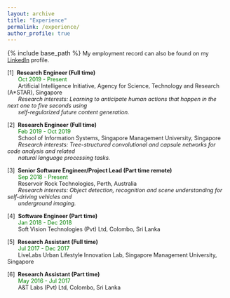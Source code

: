 ```yaml
---
layout: archive
title: "Experience"
permalink: /experience/
author_profile: true
---
```


{% include base_path %}
<span style="font-size:0.9em;text-align: justify;">My employment record can also be found on my <a href="https://www.linkedin.com/in/vinoj-jayasundara-983a81129/">LinkedIn</a> profile.</span>

<span style="font-size:0.9em"> [1]<span style="color:white">a</span><b>Research Engineer (Full time)</b><br />
  &nbsp; &thinsp; &thinsp; &thinsp; <span style="color:green;">Oct 2019 - Present </span><br />
  &nbsp; &thinsp; &thinsp; &thinsp; Artificial Intelligence Initiative, Agency for Science, Technology and Research (A*STAR), Singapore<br /> &nbsp; &thinsp; &thinsp; &thinsp; <i>Research interests: Learning to anticipate human actions that happen in the next one to five seconds using <br/>
  &nbsp; &thinsp; &thinsp; &thinsp; self-regularized future content generation. </i> <br/></span>
  
<span style="font-size:0.9em;text-align: justify"> [2]<span style="color:white">a</span><b>Research Engineer (Full time)</b><br />
  &nbsp; &thinsp; &thinsp; &thinsp; <span style="color:green;">Feb 2019 - Oct 2019 </span><br />
  &nbsp; &thinsp; &thinsp; &thinsp; School of Information Systems, Singapore Management University, Singapore<br /> &nbsp; &thinsp; &thinsp; &thinsp; <i>Research interests: Tree-structured convolutional and capsule networks for code analysis and related <br/>
  &nbsp; &thinsp; &thinsp; &thinsp; natural language processing tasks. </i> <br/></span>
  
<span style="font-size:0.9em;text-align: justify"> [3]<span style="color:white">a</span><b>Senior Software Engineer/Project Lead (Part time remote)</b><br />
  &nbsp; &thinsp; &thinsp; &thinsp; <span style="color:green;">Sep 2018 - Present </span><br />
  &nbsp; &thinsp; &thinsp; &thinsp; Reservoir Rock Technologies, Perth, Australia<br /> &nbsp; &thinsp; &thinsp; &thinsp; <i>Research interests: Object detection, recognition and scene understanding for self-driving vehicles and <br/>
  &nbsp; &thinsp; &thinsp; &thinsp; underground imaging. </i> <br/></span>

<span style="font-size:0.9em;text-align: justify"> [4]<span style="color:white">a</span><b>Software Engineer (Part time)</b><br />
  &nbsp; &thinsp; &thinsp; &thinsp; <span style="color:green;">Jan 2018 - Dec 2018 </span><br />
  &nbsp; &thinsp; &thinsp; &thinsp; Soft Vision Technologies (Pvt) Ltd, Colombo, Sri Lanka<br />
  
<span style="font-size:0.9em;text-align: justify"> [5]<span style="color:white">a</span><b>Research Assistant (Full time)</b><br />
  &nbsp; &thinsp; &thinsp; &thinsp; <span style="color:green;">Jul 2017 - Dec 2017 </span><br />
  &nbsp; &thinsp; &thinsp; &thinsp; LiveLabs Urban Lifestyle Innovation Lab, Singapore Management University, Singapore<br /> 
  
<span style="font-size:0.9em;text-align: justify"> [6]<span style="color:white">a</span><b>Research Assistant (Part time)</b><br />
  &nbsp; &thinsp; &thinsp; &thinsp; <span style="color:green;">May 2016 - Jul 2017 </span><br />
  &nbsp; &thinsp; &thinsp; &thinsp; A&T Labs (Pvt) Ltd, Colombo, Sri Lanka<br /> 
